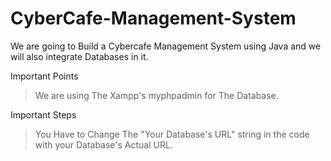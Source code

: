 # CyberCafe-Management-System
We are going to  Build a Cybercafe Management System using Java and we will also integrate Databases in it.


Important Points
> We are using The Xampp's myphpadmin for The Database.

Important Steps 
> You Have to Change The "Your Database's URL" string in the code with your Database's Actual URL.
